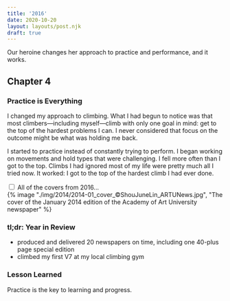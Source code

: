 ```yaml
---
title: '2016'
date: 2020-10-20
layout: layouts/post.njk
draft: true
---
```


<span class="small-caps">Our heroine changes her approach</span> to practice and performance, and it works.

<!-- excerpt -->

<h2>Chapter 4</h2>
<h3>Practice is Everything</h3>

I changed my approach to climbing. What I had begun to notice was that most climbers—including myself—climb with only one goal in mind: get to the top of the hardest problems I can. I never considered that focus on the outcome might be what was holding me back. 

I started to practice instead of constantly trying to perform. I began working on movements and hold types that were challenging. I fell more often than I got to the top. Climbs I had ignored most of my life were pretty much all I tried now. It worked: I got to the top of the hardest climb I had ever done.

<div class="accordion">
<input type="checkbox" id="2016" class="accordion__input">
<label for="2016" class="accordion__label">All of the covers from 2016...</label>
  <div class="img-container">
  {% image "./img/2014/2014-01_cover_©ShouJuneLin_ARTUNews.jpg", "The cover of the January 2014 edition of the Academy of Art University newspaper" %}
  </div>
</div>

### tl;dr: Year in Review

* produced and delivered 20 newspapers on time, including one 40-plus page special edition
* climbed my first V7 at my local climbing gym

### Lesson Learned
Practice is the key to learning and progress.